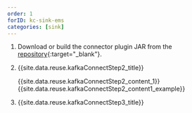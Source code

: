 ```yaml
---
order: 1
forID: kc-sink-ems
categories: [sink]
---
```


1. Download or build the connector plugin JAR from the [repository](https://github.com/celonis/kafka-ems-connector/){:target="_blank"}.
2. {{site.data.reuse.kafkaConnectStep2_title}}

   {{site.data.reuse.kafkaConnectStep2_content_1}}
   {{site.data.reuse.kafkaConnectStep2_content1_example}}
3. {{site.data.reuse.kafkaConnectStep3_title}}

